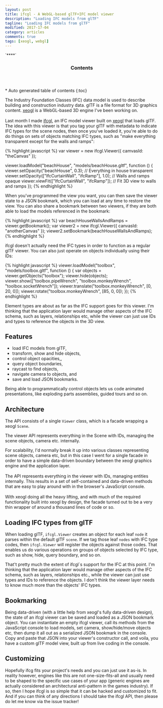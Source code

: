 ```yaml
---
layout: post
title: ifcgl - A WebGL-based glTF+IFC model viewer
description: "Loading IFC models from glTF"
tagline: "Loading IFC models from glTF"
modified: 2017-17-04
category: articles
comments: true
tags: [xeogl, webgl]
---
```


<section id="table-of-contents" class="toc">`****`
  <header>
    <h3>Contents</h3>
  </header>
<div id="drawer" markdown="1">
*  Auto generated table of contents
{:toc}
</div>
</section><!-- /#table-of-contents -->

The Industry Foundation Classes (IFC) data model is used to describe building and construction industry data. glTF is a
file format for 3D graphics content. [xeogl](http://xeogl.org) is a WebGL-based 3D engine I've been working on.
<br><br>
Last month I made [ifcgl](http://xeolabs.com/ifcgl), an IFC model viewer built on [xeogl](http://xeogl.org) that loads glTF. The
idea with this viewer is that you tag your glTF with metadata to indicate IFC types for the scene nodes, then once you've
loaded it, you're able to do do things on sets of objects matching IFC types, such as "make everything transparent except for the walls and ramps":

{% highlight javascript %}
 var viewer = new ifcgl.Viewer({ camvasId: "theCanvas" });

 viewer.loadModel("beachHouse", "models/beachHouse.gltf", function () {
     viewer.setOpacity("beachHouse", 0.3); // Everything in house transparent
     viewer.setOpacity(["IfcCurtainWall", "ifcRamp"], 1.0); // Walls and ramps opaque
     viewer.viewFit(["IfcCurtainWall", "ifcRamp"]); // Fit 3D view to walls and ramps
 });
{% endhighlight %}

When you've programmed the view you want, you can then save the viewer state to a JSON bookmark, which you can
load at any time to restore the view. You can also share a bookmark between two viewers, if they are both able to load
the models referenced in the bookmark:

 {% highlight javascript %}
 var beachHouseWallsAndRamps = viewer.getBookmark();
 var viewer2 = new ifcgl.Viewer({ canvasId: "anotherCanvas" });
 viewer2.setBookmark(beachHouseWallsAndRamps);
 {% endhighlight %}

ifcgl doesn't actually need the IFC types in order to function as a regular glTF viewer. You can also just operate on
objects individually using their IDs:

 {% highlight javascript %}
 viewer.loadModel("toolbox", "models/toolbox.gltf", function () {
    var objects = viewer.getObjects("toolbox");
    viewer.hide(objects);
    viewer.show(["toolbox.pipeWrench", "toolbox.monkeyWrench", "toolbox.socketWrench"]);
    viewer.translate("toolbox.monkeyWrench", [0, 20, 0]);
    viewer.rotate("toolbox.monkeyWrench", [85, 0, 0]);
 });
 {% endhighlight %}

Element types are about as far as the IFC support goes for this viewer. I'm thinking that the application layer would manage other
aspects of the IFC schema, such as layers, relationships etc, while the viewer can just use IDs and types to reference
the objects in the 3D view.

## Features

* load IFC models from glTF,
* transform, show and hide objects,
* control object opacities,,
* query object boundaries,
* raycast to find objects,
* navigate camera to objects, and
* save and load JSON bookmarks.

Being able to programmatically control objects lets us code animated presentations, like exploding parts assemblies, guided tours and so on.



## Architecture

The API consists of a single `````Viewer````` class, which is a facade wrapping a xeogl ````Scene````.

The viewer API represents everything in the Scene
with IDs, managing the scene objects, camera etc. internally.

For scalability, I'd normally break it up
into various classes representing scene objects, camera  etc, but in this case I went for a single facade in order to have
 a simple data-driven boundary between the xeogl graphics engine and the application layer.
 <br><br>
The API represents everything in the viewer with IDs, managing entities internally. This results in a set of self-contained
and data-driven methods that are easy to play around with in the browser's JavaScript console.
 <br><br>
 With xeogl doing all the heavy lifting, and with much of the required functionality built into xeogl by
 design, the facade turned out to be a very thin wrapper of around a thousand lines of code or so.

## Loading IFC types from glTF

When loading glTF, ````ifcgl.Viewer```` creates an object for each leaf ````node```` it parses within the default glTF ````scene````. If we tag those leaf ````nodes```` with IFC type codes, then ````ifcgl.Viewer```` will register the objects against those codes. That enables us do various operations on groups of objects selected by IFC type, such as show, hide, query boundary, and so on.

That't pretty much the extent of ifcgl`s support for the IFC at this point. I'm thinking that the application layer would manage other aspects of the IFC schema, such as layers, relationships etc., while the viewer can just use types and IDs to reference the objects. I don't think the viewer layer needs to know much more than the objects' IFC types.

## Bookmarking

Being data-driven (with a little help from xeogl's fully data-driven design), the state of an ifcgl viewer can be saved and loaded as a JSON bookmark object. You can instantiate an empty ifcgl viewer, call its methods from the JavaScript console to load models, set camera, show/hide/move objects etc, then dump it all out as a serialized JSON bookmark in the console. Copy and paste that JSON into your viewer's constructor call, and voila, you have a custom glTF model view, built up from live coding in the console.

## Customizing

Hopefully ifcg fits your project's needs and you can just use it as-is. In reality however, engines like this are not one-size-fits-all and usually need to be shaped to the specific use cases of your app (generic engines are actually considered an architectural anti-pattern in the games industry). If so, then I hope ifcgl is so simple that it can be hacked and customized to fit. And if you can think of any directions I should take the ifcgl API, then please do let me know via the issue tracker!




 

 



 
 
 
 
     
 





